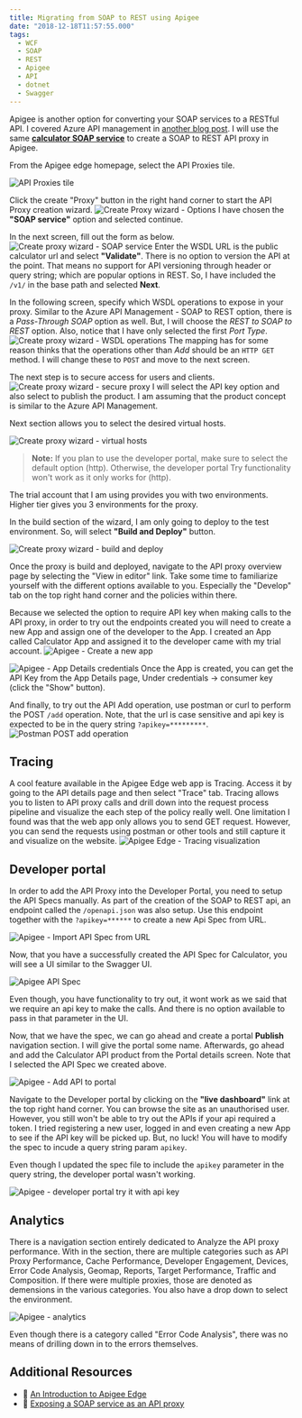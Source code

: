```yaml
---
title: Migrating from SOAP to REST using Apigee
date: "2018-12-18T11:57:55.000"
tags:
  - WCF
  - SOAP
  - REST
  - Apigee
  - API
  - dotnet
  - Swagger
---
```


Apigee is another option for converting your SOAP services to a RESTful API. I covered Azure API management in [another blog post](https://chekkan.com/migrating-from-soap-to-rest-using-azure-api-management). I will use the same [**calculator SOAP service**](http://www.dneonline.com/calculator.asmx?wsdl) to create a SOAP to REST API proxy in Apigee.

From the Apigee edge homepage, select the API Proxies tile.

![API Proxies tile](https://res.cloudinary.com/chekkan/image/upload/v1549403307/Screen_Shot_2018-12-17_at_15.44.53_vcloub.png)

Click the create "Proxy" button in the right hand corner to start the API Proxy creation wizard. ![Create Proxy wizard - Options](https://res.cloudinary.com/chekkan/image/upload/v1549403307/Screen_Shot_2018-12-17_at_15.47.47_uavpsy.png)
I have chosen the **"SOAP service"** option and selected continue.

In the next screen, fill out the form as below.
![Create proxy wizard - SOAP service](https://res.cloudinary.com/chekkan/image/upload/v1549403307/Screen_Shot_2018-12-17_at_15.49.39_yrw484.png) Enter the WSDL URL is the public calculator url and select **"Validate"**. There is no option to version the API at the point. That means no support for API versioning through header or query string; which are popular options in REST. So, I have included the `/v1/` in the base path and selected **Next**.

In the following screen, specify which WSDL operations to expose in your proxy. Similar to the Azure API Management - SOAP to REST option, there is a _Pass-Through SOAP_ option as well. But, I will choose the _REST to SOAP to REST_ option. Also, notice that I have only selected the first _Port Type_.
![Create proxy wizard - WSDL operations](https://res.cloudinary.com/chekkan/image/upload/v1549403308/Screen_Shot_2018-12-17_at_15.53.42_yuhrtw.png)
The mapping has for some reason thinks that the operations other than _Add_ should be an `HTTP GET` method. I will change these to `POST` and move to the next screen.

The next step is to secure access for users and clients.
![Create proxy wizard - secure proxy](https://res.cloudinary.com/chekkan/image/upload/v1549403308/Screen_Shot_2018-12-17_at_16.21.24_xe8rxr.png)
I will select the API key option and also select to publish the product. I am assuming that the product concept is similar to the Azure API Management.

Next section allows you to select the desired virtual hosts.

![Create proxy wizard - virtual hosts](https://res.cloudinary.com/chekkan/image/upload/v1549403308/Screen_Shot_2018-12-17_at_16.29.07_drlwyp.png)

> **Note:** If you plan to use the developer portal, make sure to select the default option (http). Otherwise, the developer portal Try functionality won't work as it only works for (http).

The trial account that I am using provides you with two environments. Higher tier gives you 3 environments for the proxy.

In the build section of the wizard, I am only going to deploy to the test environment. So, will select **"Build and Deploy"** button.

![Create proxy wizard - build and deploy](https://res.cloudinary.com/chekkan/image/upload/v1549403308/Screen_Shot_2018-12-17_at_16.34.35_xhxdck.png)

Once the proxy is build and deployed, navigate to the API proxy overview page by selecting the "View in editor" link. Take some time to familiarize yourself with the different options available to you. Especially the "Develop" tab on the top right hand corner and the policies within there.

Because we selected the option to require API key when making calls to the API proxy, in order to try out the endpoints created you will need to create a new App and assign one of the developer to the App. I created an App called Calculator App and assigned it to the developer came with my trial account.
![Apigee - Create a new app](https://res.cloudinary.com/chekkan/image/upload/v1549403308/Screen_Shot_2018-12-17_at_17.04.42-1_tfdggr.png)

![Apigee - App Details credentials](https://res.cloudinary.com/chekkan/image/upload/v1549403308/Screen_Shot_2018-12-17_at_17.06.10_c66uix.png)
Once the App is created, you can get the API Key from the App Details page, Under credentials -> consumer key (click the "Show" button).

And finally, to try out the API Add operation, use postman or curl to perform the POST `/add` operation. Note, that the url is case sensitive and api key is expected to be in the query string `?apikey=*********`.
![Postman POST add operation](https://res.cloudinary.com/chekkan/image/upload/v1549403308/Screen_Shot_2018-12-17_at_17.13.57_xqlrug.png)

## Tracing

A cool feature available in the Apigee Edge web app is Tracing. Access it by going to the API details page and then select "Trace" tab. Tracing allows you to listen to API proxy calls and drill down into the request process pipeline and visualize the each step of the policy really well. One limitation I found was that the web app only allows you to send GET request. However, you can send the requests using postman or other tools and still capture it and visualize on the website.
![Apigee Edge - Tracing visualization](https://res.cloudinary.com/chekkan/image/upload/v1549403308/Screen_Shot_2018-12-17_at_17.25.37_z49o3j.png)

## Developer portal

In order to add the API Proxy into the Developer Portal, you need to setup the API Specs manually. As part of the creation of the SOAP to REST api, an endpoint called the `/openapi.json` was also setup. Use this endpoint together with the `?apikey=******` to create a new Api Spec from URL.

![Apigee - Import API Spec from URL](https://res.cloudinary.com/chekkan/image/upload/v1549403308/Screen_Shot_2018-12-17_at_18.01.19_qmyutp.png)

Now, that you have a successfully created the API Spec for Calculator, you will see a UI similar to the Swagger UI.

![Apigee API Spec](https://res.cloudinary.com/chekkan/image/upload/v1549403308/Screen_Shot_2018-12-18_at_09.38.40_tumzwd.png)

Even though, you have functionality to try out, it wont work as we said that we require an api key to make the calls. And there is no option available to pass in that parameter in the UI.

Now, that we have the spec, we can go ahead and create a portal **Publish** navigation section. I will give the portal some name. Afterwards, go ahead and add the Calculator API product from the Portal details screen. Note that I selected the API Spec we created above.

![Apigee - Add API to portal](https://res.cloudinary.com/chekkan/image/upload/v1549403308/Screen_Shot_2018-12-18_at_10.05.25_vzf8rp.png)

Navigate to the Developer portal by clicking on the **"live dashboard"** link at the top right hand corner. You can browse the site as an unauthorised user. However, you still won't be able to try out the APIs if your api required a token. I tried registering a new user, logged in and even creating a new App to see if the API key will be picked up. But, no luck! You will have to modify the spec to incude a query string param `apikey`.

Even though I updated the spec file to include the `apikey` parameter in the query string, the developer portal wasn't working.

![Apigee - developer portal try it with api key](https://res.cloudinary.com/chekkan/image/upload/v1549403308/Screen_Shot_2018-12-18_at_11.22.30_wezxri.png)

## Analytics

There is a navigation section entirely dedicated to Analyze the API proxy performance. With in the section, there are multiple categories such as API Proxy Performance, Cache Performance, Developer Engagement, Devices, Error Code Analysis, Geomap, Reports, Target Performance, Traffic and Composition. If there were multiple proxies, those are denoted as demensions in the various categories. You also have a drop down to select the environment.

![Apigee - analytics](https://res.cloudinary.com/chekkan/image/upload/v1549403308/Screen_Shot_2018-12-18_at_11.42.23_zjwvui.png)

Even though there is a category called "Error Code Analysis", there was no means of drilling down in to the errors themselves.

## Additional Resources

- 🎥 [An Introduction to Apigee Edge](https://youtu.be/jWwmWvhI40Q)
- 🔗 [Exposing a SOAP service as an API proxy
  ](https://docs.apigee.com/api-platform/develop/exposing-soap-service-api-proxy)
